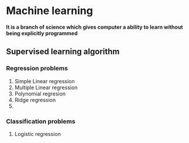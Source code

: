 # Machine learning
 
**It is a branch of science which gives computer a ability to learn without being explicitly programmed**



## Supervised learning algorithm
### Regression  problems
  1. Simple Linear regression
  2. Multiple Linear regression
  3. Polynomial regresion
  4. Ridge regression
  5.
### Classification problems
   1. Logistic regression
